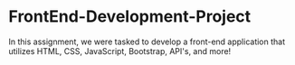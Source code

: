 # FrontEnd-Development-Project
In this assignment, we were tasked to develop a front-end application that utilizes HTML, CSS, JavaScript, Bootstrap, API's, and more!
